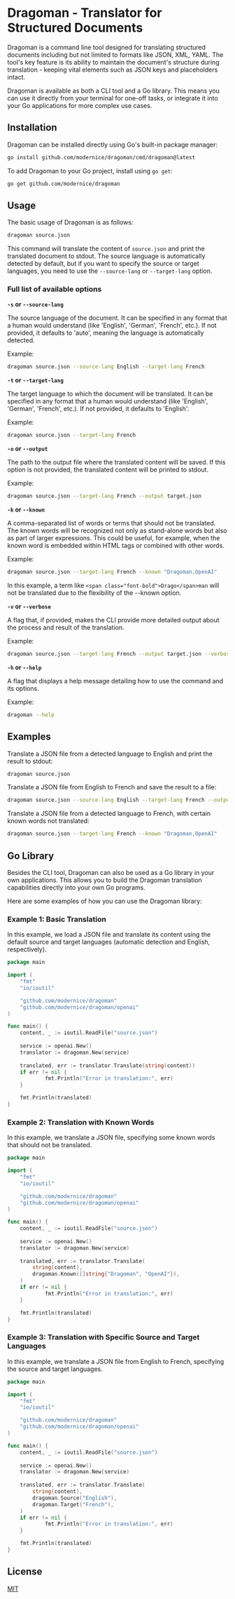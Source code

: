 # Dragoman - Translator for Structured Documents

Dragoman is a command line tool designed for translating structured documents
including but not limited to formats like JSON, XML, YAML. The tool's key
feature is its ability to maintain the document's structure during translation -
keeping vital elements such as JSON keys and placeholders intact.

Dragoman is available as both a CLI tool and a Go library. This means you can
use it directly from your terminal for one-off tasks, or integrate it into your
Go applications for more complex use cases.

## Installation

Dragoman can be installed directly using Go's built-in package manager:

```bash
go install github.com/modernice/dragoman/cmd/dragoman@latest
```

To add Dragoman to your Go project, install using `go get`:

```bash
go get github.com/modernice/dragoman
```

## Usage

The basic usage of Dragoman is as follows:

```bash
dragoman source.json
```

This command will translate the content of `source.json` and print the
translated document to stdout. The source language is automatically detected by
default, but if you want to specify the source or target languages, you need to
use the `--source-lang` or `--target-lang` option.

### Full list of available options

**`-s` or `--source-lang`**

The source language of the document. It can be specified in any format that a
human would understand (like 'English', 'German', 'French', etc.). If not
provided, it defaults to 'auto', meaning the language is automatically detected.

Example:

```bash
dragoman source.json --source-lang English --target-lang French
```

**`-t` or `--target-lang`**

The target language to which the document will be translated. It can be
specified in any format that a human would understand (like 'English', 'German',
'French', etc.). If not provided, it defaults to 'English'.

Example:

```bash
dragoman source.json --target-lang French
```

**`-o` or `--output`**

The path to the output file where the translated content will be saved. If this
option is not provided, the translated content will be printed to stdout.

Example:

```bash
dragoman source.json --target-lang French --output target.json
```

**`-k` or `--known`**

A comma-separated list of words or terms that should not be translated.
The known words will be recognized not only as stand-alone words but also as
part of larger expressions. This could be useful, for example, when the known
word is embedded within HTML tags or combined with other words. 

Example:

```bash
dragoman source.json --target-lang French --known "Dragoman,OpenAI"
```

In this example, a term like `<span class="font-bold">Drago</span>man` will not
be translated due to the flexibility of the --known option.

**`-v` or `--verbose`**

A flag that, if provided, makes the CLI provide more detailed output about the
process and result of the translation.

Example:

```bash
dragoman source.json --target-lang French --output target.json --verbose
```

**`-h` or `--help`**

A flag that displays a help message detailing how to use the command and its options.

Example:

```bash
dragoman --help
```

## Examples

Translate a JSON file from a detected language to English and print the result
to stdout:

```bash
dragoman source.json
```

Translate a JSON file from English to French and save the result to a file:

```bash
dragoman source.json --source-lang English --target-lang French --output target.json
```

Translate a JSON file from a detected language to French, with certain known
words not translated:

```bash
dragoman source.json --target-lang French --known "Dragoman,OpenAI"
```

## Go Library

Besides the CLI tool, Dragoman can also be used as a Go library in your own
applications. This allows you to build the Dragoman translation capabilities
directly into your own Go programs.

Here are some examples of how you can use the Dragoman library:

### Example 1: Basic Translation

In this example, we load a JSON file and translate its content using the default
source and target languages (automatic detection and English, respectively).

```go
package main

import (
	"fmt"
	"io/ioutil"

	"github.com/modernice/dragoman"
	"github.com/modernice/dragoman/openai"
)

func main() {
	content, _ := ioutil.ReadFile("source.json")
	
	service := openai.New()
	translator := dragoman.New(service)
	
	translated, err := translator.Translate(string(content))
	if err != nil {
			fmt.Println("Error in translation:", err)
	}

	fmt.Println(translated)
}
```

### Example 2: Translation with Known Words

In this example, we translate a JSON file, specifying some known words that
should not be translated.

```go
package main

import (
	"fmt"
	"io/ioutil"

	"github.com/modernice/dragoman"
	"github.com/modernice/dragoman/openai"
)

func main() {
	content, _ := ioutil.ReadFile("source.json")
	
	service := openai.New()
	translator := dragoman.New(service)
	
	translated, err := translator.Translate(
		string(content),
		dragoman.Known([]string{"Dragoman", "OpenAI"}),
	)
	if err != nil {
			fmt.Println("Error in translation:", err)
	}

	fmt.Println(translated)
}
```

### Example 3: Translation with Specific Source and Target Languages

In this example, we translate a JSON file from English to French, specifying the
source and target languages.

```go
package main

import (
	"fmt"
	"io/ioutil"

	"github.com/modernice/dragoman"
	"github.com/modernice/dragoman/openai"
)

func main() {
	content, _ := ioutil.ReadFile("source.json")
	
	service := openai.New()
	translator := dragoman.New(service)
	
	translated, err := translator.Translate(
		string(content),
		dragoman.Source("English"),
		dragoman.Target("French"),
	)
	if err != nil {
			fmt.Println("Error in translation:", err)
	}

	fmt.Println(translated)
}
```

## License

[MIT](./LICENSE)
